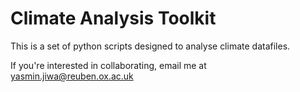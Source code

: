 # Climate Analysis Toolkit

This is a set of python scripts designed to analyse climate datafiles.

If you're interested in collaborating, email me at yasmin.jiwa@reuben.ox.ac.uk
